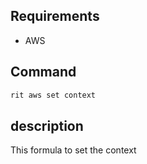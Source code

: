 <!-- markdownlint-disable-file MD041 -->

## Requirements

- AWS

## Command

```bash
rit aws set context
```

## description

This formula to set the context

